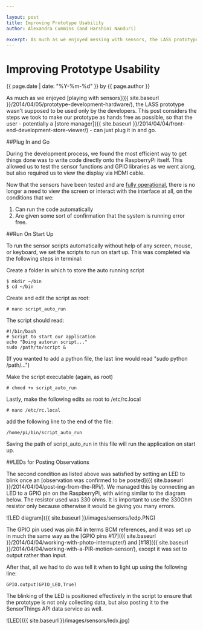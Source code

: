 ```yaml
--- 

layout: post
title: Improving Prototype Usability
author: Alexandra Cummins (and Harshini Nanduri)

excerpt: As much as we enjoyed messing with sensors, the LASS prototype wasn't supposed to be used only by the developers. This post considers the steps we took to make our prototype as hands free as possible, so that the user - potentially a store manager - can just plug it in and go.
---
```

# Improving Prototype Usability
<p class='blog-post-meta'>{{ page.date | date: "%Y-%m-%d" }} by {{ page.author }}</p>

As much as we enjoyed [playing with sensors]({{ site.baseurl }}/2014/04/05/prototype-development-hardware/), the LASS prototype wasn't supposed to be used only by the developers. This post considers the steps we took to make our prototype as hands free as possible, so that the user - potentially a [store manager]({{ site.baseurl }}/2014/04/04/front-end-development-store-viewer/) - can just plug it in and go.

##Plug In and Go

During the development process, we found the most efficient way to get things done was to write code directly onto the RaspberryPi itself.  This allowed us to test the sensor functions and GPIO libraries as we went along, but also required us to view the display via HDMI cable.  

Now that the sensors have been tested and are [fully operational](https://encrypted-tbn1.gstatic.com/images?q=tbn:ANd9GcTmiml_wmLBeANGy9MOW8lsaHuxwfXtIpNuorQbyMOTvaHW8P4s), there is no longer a need to view the screen or interact with the interface at all, on the conditions that we:
 
1. Can run the code automatically 
2. Are given some sort of confirmation that the system is running error free.


##Run On Start Up

To run the sensor scripts automatically without help of any screen, mouse, or keyboard, we set the scripts to run on start up.  This was completed via the following steps in terminal:

Create a folder in which to store the auto running script

	$ mkdir ~/bin
	$ cd ~/bin

Create and edit the script as root: 

	# nano script_auto_run

The script should read: 

	#!/bin/bash
	# Script to start our application
	echo "Doing autorun script..."
	sudo /path/to/script & 
(If you wanted to add a python file, the last line would read "sudo python /path/...")

Make the script executable (again, as root)

	# chmod +x script_auto_run

Lastly, make the following edits as root to /etc/rc.local

	# nano /etc/rc.local

add the following line to the end of the file:

	/home/pi/bin/script_auto_run

Saving the path of script_auto_run in this file will run the application on start up.

##LEDs for Posting Observations

The second condition as listed above was satisfied by setting an LED to blink once an [observation was confirmed to be posted]({{ site.baseurl }}/2014/04/04/post-ing-from-the-RPi/).  We managed this by connecting an LED to a GPIO pin on the RaspberryPi, with wiring similar to the diagram below. The resistor used was 330 ohms. It is important to use the 330Ohm resistor only because otherwise it would be giving you many errors. 

![LED diagram]({{ site.baseurl }}/images/sensors/ledp.PNG)

The GPIO pin used was pin #4 in terms BCM references, and it was set up in much the same way as the [GPIO pins #17]({{ site.baseurl }}/2014/04/04/working-with-photo-interrupter/) and [#18]({{ site.baseurl }}/2014/04/04/working-with-a-PIR-motion-sensor/), except it was set to output rather than input.

After that, all we had to do was tell it when to light up using the following line:

	GPIO.output(GPIO_LED,True)

The blinking of the LED is positioned effectively in the script to ensure that the prototype is not only collecting data, but also posting it to the SensorThings API data service as well. 

![LED]({{ site.baseurl }}/images/sensors/ledx.jpg)
